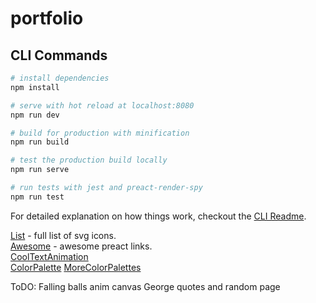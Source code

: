 # portfolio

## CLI Commands

``` bash
# install dependencies
npm install

# serve with hot reload at localhost:8080
npm run dev

# build for production with minification
npm run build

# test the production build locally
npm run serve

# run tests with jest and preact-render-spy 
npm run test
```

For detailed explanation on how things work, checkout the [CLI Readme](https://github.com/developit/preact-cli/blob/master/README.md).


[List](https://github.com/ForsakenHarmony/preact-feather/tree/master/src/icons) - full list of svg icons.  
[Awesome](https://github.com/ooade/awesome-preact) - awesome preact links.  
[CoolTextAnimation](https://tobiasahlin.com/moving-letters/)  
[ColorPalette](https://coolors.co/2b2d42-8d99ae-edf2f4-ef233c-d90429)
[MoreColorPalettes](https://coolors.co/browser/best/1)  

ToDO:  Falling balls anim canvas  George quotes and random page 